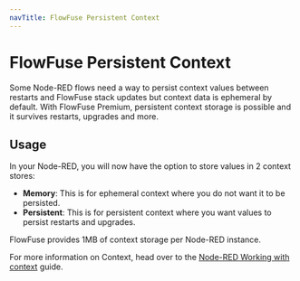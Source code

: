 ```yaml
---
navTitle: FlowFuse Persistent Context
---
```


# FlowFuse Persistent Context

Some Node-RED flows need a way to persist context values between restarts and FlowFuse stack 
updates but context data is ephemeral by default. With FlowFuse Premium, persistent context 
storage is possible and it survives restarts, upgrades and more.

## Usage

In your Node-RED, you will now have the option to store values in 2 context stores:
* **Memory**: This is for ephemeral context where you do not want it to be persisted.
* **Persistent**: This is for persistent context where you want values to persist restarts and upgrades.

FlowFuse provides 1MB of context storage per Node-RED instance.

For more information on Context, head over to the [Node-RED Working with context](https://nodered.org/docs/user-guide/context) guide.
